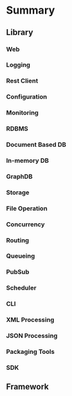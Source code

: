 # Summary

## Library

### Web

### Logging

### Rest Client

### Configuration

### Monitoring

### RDBMS

### Document Based DB

### In-memory DB

### GraphDB

### Storage

### File Operation

### Concurrency

### Routing

### Queueing

### PubSub

### Scheduler

### CLI

### XML Processing

### JSON Processing

### Packaging Tools

### SDK

## Framework
